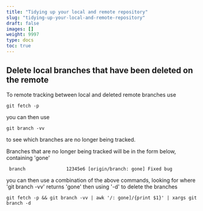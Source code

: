 ```yaml
---
title: "Tidying up your local and remote repository"
slug: "tidying-up-your-local-and-remote-repository"
draft: false
images: []
weight: 9997
type: docs
toc: true
---
```


## Delete local branches that have been deleted on the remote
To remote tracking between local and deleted remote branches use

    git fetch -p

you can then use 

    git branch -vv

to see which branches are no longer being tracked. 

Branches that are no longer being tracked will be in the form below, containing 'gone' 

     branch               12345e6 [origin/branch: gone] Fixed bug

you can then use a combination of the above commands, looking for where 'git branch -vv' returns 'gone' then using '-d' to delete the branches

    git fetch -p && git branch -vv | awk '/: gone]/{print $1}' | xargs git branch -d

